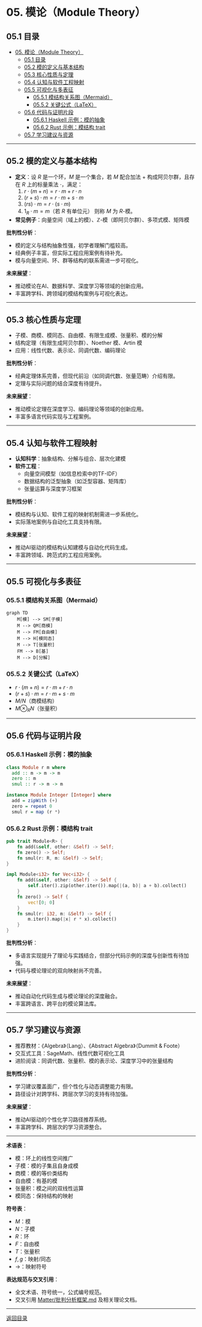 # 05. 模论（Module Theory）

## 05.1 目录

- [05. 模论（Module Theory）](#05-模论module-theory)
  - [05.1 目录](#051-目录)
  - [05.2 模的定义与基本结构](#052-模的定义与基本结构)
  - [05.3 核心性质与定理](#053-核心性质与定理)
  - [05.4 认知与软件工程映射](#054-认知与软件工程映射)
  - [05.5 可视化与多表征](#055-可视化与多表征)
    - [05.5.1 模结构关系图（Mermaid）](#0551-模结构关系图mermaid)
    - [05.5.2 关键公式（LaTeX）](#0552-关键公式latex)
  - [05.6 代码与证明片段](#056-代码与证明片段)
    - [05.6.1 Haskell 示例：模的抽象](#0561-haskell-示例模的抽象)
    - [05.6.2 Rust 示例：模结构 trait](#0562-rust-示例模结构-trait)
  - [05.7 学习建议与资源](#057-学习建议与资源)

---

## 05.2 模的定义与基本结构

- **定义**：设 $R$ 是一个环，$M$ 是一个集合，若 $M$ 配合加法 $+$ 构成阿贝尔群，且存在 $R$ 上的标量乘法 $\cdot$，满足：
  1. $r \cdot (m + n) = r \cdot m + r \cdot n$
  2. $(r + s) \cdot m = r \cdot m + s \cdot m$
  3. $(rs) \cdot m = r \cdot (s \cdot m)$
  4. $1_R \cdot m = m$（若 $R$ 有单位元）
  则称 $M$ 为 $R$-模。
- **常见例子**：向量空间（域上的模）、$\mathbb{Z}$-模（即阿贝尔群）、多项式模、矩阵模

**批判性分析**：

- 模的定义与结构抽象性强，初学者理解门槛较高。
- 经典例子丰富，但实际工程应用案例有待补充。
- 模与向量空间、环、群等结构的联系需进一步可视化。

**未来展望**：

- 推动模论在AI、数据科学、深度学习等领域的创新应用。
- 丰富跨学科、跨领域的模结构案例与可视化表达。

---

## 05.3 核心性质与定理

- 子模、商模、模同态、自由模、有限生成模、张量积、模的分解
- 结构定理（有限生成阿贝尔群）、Noether 模、Artin 模
- 应用：线性代数、表示论、同调代数、编码理论

**批判性分析**：

- 经典定理体系完善，但现代前沿（如同调代数、张量范畴）介绍有限。
- 定理与实际问题的结合深度有待提升。

**未来展望**：

- 推动模论定理在深度学习、编码理论等领域的创新应用。
- 丰富多语言代码实现与工程案例。

---

## 05.4 认知与软件工程映射

- **认知科学**：抽象结构、分解与组合、层次化建模
- **软件工程**：
  - 向量空间模型（如信息检索中的TF-IDF）
  - 数据结构的泛型抽象（如泛型容器、矩阵库）
  - 张量运算与深度学习框架

**批判性分析**：

- 模结构与认知、软件工程的映射机制需进一步系统化。
- 实际落地案例与自动化工具支持有限。

**未来展望**：

- 推动AI驱动的模结构认知建模与自动化代码生成。
- 丰富跨领域、跨范式的工程应用案例。

---

## 05.5 可视化与多表征

### 05.5.1 模结构关系图（Mermaid）

```mermaid
graph TD
    M[模] --> SM[子模]
    M --> QM[商模]
    M --> FM[自由模]
    M --> H[模同态]
    M --> T[张量积]
    FM --> B[基]
    M --> D[分解]
```

### 05.5.2 关键公式（LaTeX）

- $r \cdot (m + n) = r \cdot m + r \cdot n$
- $(r + s) \cdot m = r \cdot m + s \cdot m$
- $M/N$（商模结构）
- $M \otimes_R N$（张量积）

---

## 05.6 代码与证明片段

### 05.6.1 Haskell 示例：模的抽象

```haskell
class Module r m where
  add :: m -> m -> m
  zero :: m
  smul :: r -> m -> m

instance Module Integer [Integer] where
  add = zipWith (+)
  zero = repeat 0
  smul r = map (r *)
```

### 05.6.2 Rust 示例：模结构 trait

```rust
pub trait Module<R> {
    fn add(&self, other: &Self) -> Self;
    fn zero() -> Self;
    fn smul(r: R, m: &Self) -> Self;
}

impl Module<i32> for Vec<i32> {
    fn add(&self, other: &Self) -> Self {
        self.iter().zip(other.iter()).map(|(a, b)| a + b).collect()
    }
    fn zero() -> Self {
        vec![0; 0]
    }
    fn smul(r: i32, m: &Self) -> Self {
        m.iter().map(|x| r * x).collect()
    }
}
```

**批判性分析**：

- 多语言实现提升了理论与实践结合，但部分代码示例的深度与创新性有待加强。
- 代码与模论理论的双向映射尚不完善。

**未来展望**：

- 推动自动化代码生成与模论理论的深度融合。
- 丰富跨语言、跨平台的模论算法库。

---

## 05.7 学习建议与资源

- 推荐教材：《Algebra》（Lang）、《Abstract Algebra》（Dummit & Foote）
- 交互式工具：SageMath、线性代数可视化工具
- 进阶阅读：同调代数、张量积、模的表示论、深度学习中的张量结构

**批判性分析**：

- 学习建议覆盖面广，但个性化与动态调整能力有限。
- 路径设计对跨学科、跨层次学习的支持有待加强。

**未来展望**：

- 推动AI驱动的个性化学习路径推荐系统。
- 丰富跨学科、跨层次的学习资源整合。

---

**术语表**：

- 模：环上的线性空间推广
- 子模：模的子集且自身成模
- 商模：模的等价类结构
- 自由模：有基的模
- 张量积：模之间的双线性运算
- 模同态：保持结构的映射

**符号表**：

- $M$：模
- $N$：子模
- $R$：环
- $F$：自由模
- $T$：张量积
- $f, g$：映射/同态
- $\to$：映射符号

**表达规范与交叉引用**：

- 全文术语、符号统一，公式编号规范。
- 交叉引用 [Matter/批判分析框架.md](../../../Matter/批判分析框架.md) 及相关理论文档。

---

[返回目录](#051-目录)
